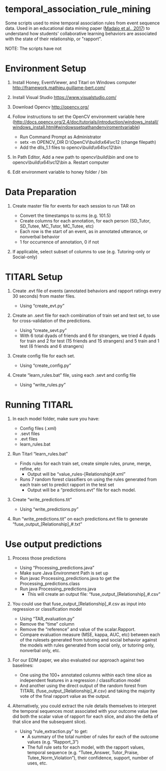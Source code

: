 # temporal_association_rule_mining
Some scripts used to mine temporal association rules from event sequence data. Used in an educational data mining paper ([Madaio et al., 2017](http://educationaldatamining.org/EDM2017/proc_files/papers/paper_118.pdf)) to understand how students' collaborative learning behaviors are associated with the state of their relationship, or "rapport".

NOTE: The scripts have not


<h1>Environment Setup</h1>

1.	Install Honey, EventViewer, and Titarl on Windows computer
http://framework.mathieu.guillame-bert.com/

2.	Install Visual Studio 
https://www.visualstudio.com/

3.	Download Opencv
http://opencv.org/

4.	Follow instructions to set the OpenCV environment variable here (http://docs.opencv.org/2.4/doc/tutorials/introduction/windows_install/windows_install.html#windowssetpathandenviromentvariable)		
	- Run Command Prompt as Administrator
	- setx -m OPENCV_DIR D:\OpenCV\build\x64\vc12 (change filepath)
	- Add the dlls_1.1 files to opencv\build\x64\vc12\bin

5.	In Path Editor, Add a new path to opencv\build\bin and one to opencv\build\x64\vc12\bin
a.	Restart computer

6.	Edit environment variable to honey folder / bin




<h1>Data Preparation</h1>

1.	Create master file for events for each session to run TAR on
	- Convert the timestamps to ss:ms (e.g. 101.5)
	- Create columns for each annotation, for each person (SD_Tutor, SD_Tutee, MC_Tutor, MC_Tutee, etc)
	- Each row is the start of an event, as in annotated utterance, or nonverbal behavior
	- 1 for occurrence of annotation, 0 if not

2.	If applicable, select subset of columns to use (e.g. Tutoring-only or Social-only)





<h1>TITARL Setup</h1>

1.	Create .evt file of events (annotated behaviors and rapport ratings every 30 seconds) from master files.
	- Using “create_evt.py”

2.	Create an .sevt file for each combination of train set and test set, to use for cross-validation of the predictions.
	- Using “create_sevt.py”
	- With 6 total dyads of friends and 6 for strangers, we tried 4 dyads for train and 2 for test (15 friends and 15 strangers) and 5 train and 1 test (6 friends and 6 strangers)

3.	Create config file for each set.
	- Using “create_config.py”

4.	Create “learn_rules.bat” file, using each .sevt and config file
	- Using “write_rules.py”



<h1>Running TITARL</h1>

1.	In each model folder, make sure you have:
	- Config files (.xml)
	- .sevt files
	- .evt files
	- learn_rules.bat

2.	Run Titarl “learn_rules.bat”
	- Finds rules for each train set, create simple rules, prune, merge, refine, etc
		- Output will be “value_rules-[Relationship]#.xml”
	- Runs 7 random forest classifiers on using the rules generated from each train set to predict rapport in the test set
		- Output will be a “predictions.evt” file for each model.

3.	Create “write_predictions.tit” 
	- Using “write_predictions.py”

4.	Run “write_predictions.tit” on each predictions.evt file to generate “fuse_output_[Relationship]_#.txt”




<h1>Use output predictions</h1>

1.	Process those predictions
	- Using “Processing_predictions.java”
	- Make sure Java Environment Path is set up
	- Run javac Processing_predictions.java to get the Processing_predictions.class
	- Run java Processing_predictions.java
		- This will create an output file: “fuse_output_[Relationship]_#.csv"

2.	You could use that fuse_output_[Relationship]_#.csv as input into regression or classification model
	- Using “TAR_evaluation.py”
	- Remove the “time” column
	- Remove the “reference” and value of the scalar.Rapport.
	- Compare evaluation measure (MSE, kappa, AUC, etc) between each of the rulesets generated from tutoring and social behavior against the models with rules generated from social only, or tutoring only, nonverbal only, etc.

3.	For our EDM paper, we also evaluated our approach against two baselines:
	- One using the 100+ annotated columns within each time slice as independent features in a regression / classification model
	- And another using the direct output of the random forest from TITARL (fuse_output_[Relationship]_#.csv) and taking the majority vote of the final rapport value as the output. 

4.	Alternatively, you could extract the rule details themselves to interpret the temporal sequences most associated with your outcome value (we did both the scalar value of rapport for each slice, and also the delta of that slice and the subsequent slice).
	- Using “rule_extraction.py” to get:
		- A summary of the total number of rules for each of the outcome values (e.g. “Rapport_3”)
		- The full rule sets for each model, with the rapport values, temporal sequence (e.g. “Tutee_Answer, Tutor_Praise, Tutee_Norm_Violation”), their confidence, support, number of uses, etc.

